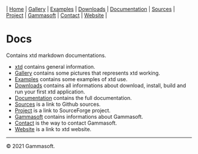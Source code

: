 | [Home](home.md) | [Gallery](gallery.md) | [Examples](examples.md) | [Downloads](downloads.md) | [Documentation](documentation.md) | [Sources](https://github.com/gammasoft71/xtd) | [Project](https://sourceforge.net/projects/xtdpro/) | [Gammasoft](gammasoft.md)  | [Contact](contact.md) | [Website](https://gammasoft71.wixsite.com/xtdpro) |

# Docs

Contains xtd markdown documentations.

* [xtd](home.md) contains general information.
* [Gallery](gallery.md) contains some pictures that represents xtd working.
* [Examples](examples.md) contains some examples of xtd use.
* [Downloads](downloads.md) contains all informations about download, install, build and run your first xtd application.
* [Documentation](documentation.md) contains the full documentation.
* [Sources](https://github.com/gammasoft71/xtd) is a link to Github sources.
* [Project](https://sourceforge.net/projects/xtdpro/) is a link to SourceForge project.
* [Gammasoft](gammasoft.md) contains informations about Gammasoft.
* [Contact](contact.md) is the way to contact Gammasoft.
* [Website](https://gammasoft71.wixsite.com/xtdpro) is a link to xtd website.

______________________________________________________________________________________________

© 2021 Gammasoft.
